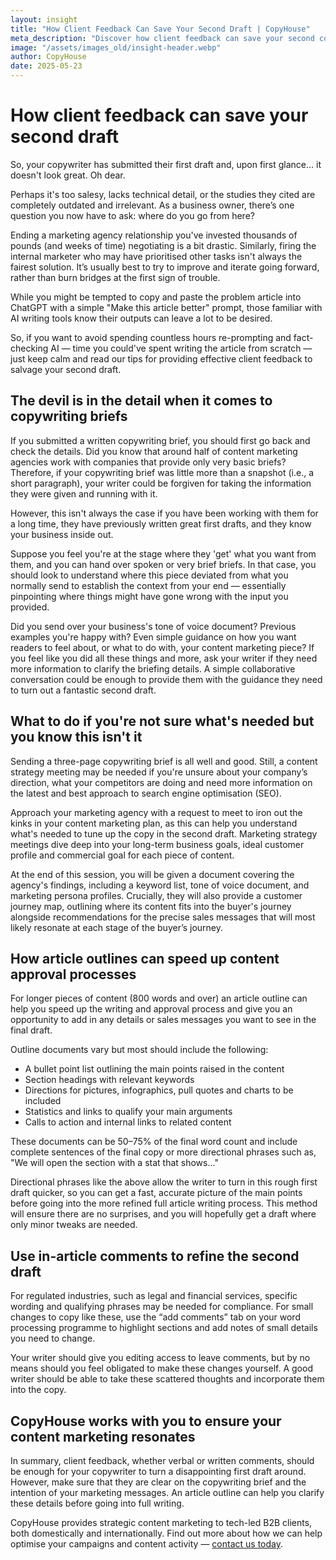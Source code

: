 ```yaml
---
layout: insight
title: "How Client Feedback Can Save Your Second Draft | CopyHouse"
meta_description: "Discover how client feedback can save your second content marketing draft, and why it may be crucial to collaborate on copywriting briefs."
image: "/assets/images_old/insight-header.webp"
author: CopyHouse
date: 2025-05-23
---
```


# How client feedback can save your second draft

So, your copywriter has submitted their first draft and, upon first glance… it doesn't look great. Oh dear.

Perhaps it's too salesy, lacks technical detail, or the studies they cited are completely outdated and irrelevant. As a business owner, there’s one question you now have to ask: where do you go from here?

Ending a marketing agency relationship you've invested thousands of pounds (and weeks of time) negotiating is a bit drastic. Similarly, firing the internal marketer who may have prioritised other tasks isn't always the fairest solution. It’s usually best to try to improve and iterate going forward, rather than burn bridges at the first sign of trouble.

While you might be tempted to copy and paste the problem article into ChatGPT with a simple "Make this article better" prompt, those familiar with AI writing tools know their outputs can leave a lot to be desired.

So, if you want to avoid spending countless hours re-prompting and fact-checking AI — time you could've spent writing the article from scratch –– just keep calm and read our tips for providing effective client feedback to salvage your second draft.

## The devil is in the detail when it comes to copywriting briefs

If you submitted a written copywriting brief, you should first go back and check the details. Did you know that around half of content marketing agencies work with companies that provide only very basic briefs? Therefore, if your copywriting brief was little more than a snapshot (i.e., a short paragraph), your writer could be forgiven for taking the information they were given and running with it.

However, this isn't always the case if you have been working with them for a long time, they have previously written great first drafts, and they know your business inside out.

Suppose you feel you're at the stage where they 'get' what you want from them, and you can hand over spoken or very brief briefs. In that case, you should look to understand where this piece deviated from what you normally send to establish the context from your end — essentially pinpointing where things might have gone wrong with the input you provided.

Did you send over your business's tone of voice document? Previous examples you're happy with? Even simple guidance on how you want readers to feel about, or what to do with, your content marketing piece? If you feel like you did all these things and more, ask your writer if they need more information to clarify the briefing details. A simple collaborative conversation could be enough to provide them with the guidance they need to turn out a fantastic second draft.

## What to do if you're not sure what's needed but you know this isn't it

Sending a three-page copywriting brief is all well and good. Still, a content strategy meeting may be needed if you're unsure about your company’s direction, what your competitors are doing and need more information on the latest and best approach to search engine optimisation (SEO).

Approach your marketing agency with a request to meet to iron out the kinks in your content marketing plan, as this can help you understand what's needed to tune up the copy in the second draft. Marketing strategy meetings dive deep into your long-term business goals, ideal customer profile and commercial goal for each piece of content.

At the end of this session, you will be given a document covering the agency's findings, including a keyword list, tone of voice document, and marketing persona profiles. Crucially, they will also provide a customer journey map, outlining where its content fits into the buyer's journey alongside recommendations for the precise sales messages that will most likely resonate at each stage of the buyer’s journey.

## How article outlines can speed up content approval processes

For longer pieces of content (800 words and over) an article outline can help you speed up the writing and approval process and give you an opportunity to add in any details or sales messages you want to see in the final draft.

Outline documents vary but most should include the following:

- A bullet point list outlining the main points raised in the content  
- Section headings with relevant keywords  
- Directions for pictures, infographics, pull quotes and charts to be included  
- Statistics and links to qualify your main arguments  
- Calls to action and internal links to related content

These documents can be 50–75% of the final word count and include complete sentences of the final copy or more directional phrases such as, "We will open the section with a stat that shows…"

Directional phrases like the above allow the writer to turn in this rough first draft quicker, so you can get a fast, accurate picture of the main points before going into the more refined full article writing process. This method will ensure there are no surprises, and you will hopefully get a draft where only minor tweaks are needed.

## Use in-article comments to refine the second draft

For regulated industries, such as legal and financial services, specific wording and qualifying phrases may be needed for compliance. For small changes to copy like these, use the “add comments” tab on your word processing programme to highlight sections and add notes of small details you need to change.

Your writer should give you editing access to leave comments, but by no means should you feel obligated to make these changes yourself. A good writer should be able to take these scattered thoughts and incorporate them into the copy.

## CopyHouse works with you to ensure your content marketing resonates

In summary, client feedback, whether verbal or written comments, should be enough for your copywriter to turn a disappointing first draft around. However, make sure that they are clear on the copywriting brief and the intention of your marketing messages. An article outline can help you clarify these details before going into full writing.

CopyHouse provides strategic content marketing to tech-led B2B clients, both domestically and internationally. Find out more about how we can help optimise your campaigns and content activity — [contact us today](mailto:richard@copyhouse.io).
